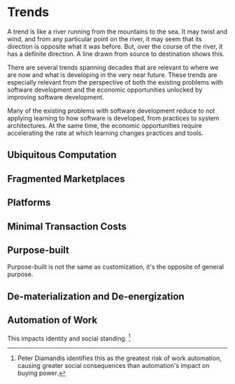 # Trends

A trend is like a river running from the mountains to the sea. It may twist and wind, and from any particular point on the river, it may seem that its direction is opposite what it was before. But, over the course of the river, it has a definite direction. A line drawn from source to destination shows this.

There are several trends spanning decades that are relevant to where we are now and what is developing in the very near future. These trends are especially relevant from the perspective of both the existing problems with software development and the economic opportunities unlocked by improving software development.

Many of the existing problems with software development reduce to not applying learning to how software is developed, from practices to system architectures. At the same time, the economic opportunities require accelerating the rate at which learning changes practices and tools.

## Ubiquitous Computation

## Fragmented Marketplaces

## Platforms

## Minimal Transaction Costs

## Purpose-built

Purpose-built is not the same as customization, it's the opposite of general
purpose.

## De-materialization and De-energization

## Automation of Work

This impacts identity and social standing. [^1]


[^1]: Peter Diamandis identifies this as the greatest risk of work automation,
causing greater social consequences than automation's impact on buying power.
